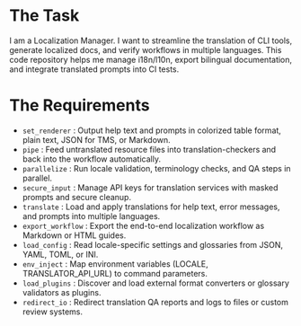 # The Task

I am a Localization Manager. I want to streamline the translation of CLI tools, generate localized docs, and verify workflows in multiple languages. This code repository helps me manage i18n/l10n, export bilingual documentation, and integrate translated prompts into CI tests.

# The Requirements

* `set_renderer`           : Output help text and prompts in colorized table format, plain text, JSON for TMS, or Markdown.  
* `pipe`                   : Feed untranslated resource files into translation-checkers and back into the workflow automatically.  
* `parallelize`            : Run locale validation, terminology checks, and QA steps in parallel.  
* `secure_input`           : Manage API keys for translation services with masked prompts and secure cleanup.  
* `translate`              : Load and apply translations for help text, error messages, and prompts into multiple languages.  
* `export_workflow`        : Export the end-to-end localization workflow as Markdown or HTML guides.  
* `load_config`            : Read locale-specific settings and glossaries from JSON, YAML, TOML, or INI.  
* `env_inject`             : Map environment variables (LOCALE, TRANSLATOR_API_URL) to command parameters.  
* `load_plugins`           : Discover and load external format converters or glossary validators as plugins.  
* `redirect_io`            : Redirect translation QA reports and logs to files or custom review systems.  
